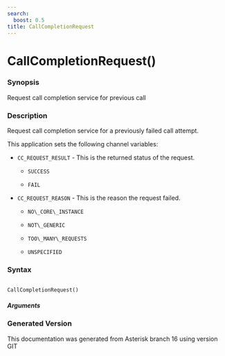 ```yaml
---
search:
  boost: 0.5
title: CallCompletionRequest
---
```


# CallCompletionRequest()

### Synopsis

Request call completion service for previous call

### Description

Request call completion service for a previously failed call attempt.<br>

This application sets the following channel variables:<br>


* `CC_REQUEST_RESULT` - This is the returned status of the request.<br>

    * `SUCCESS`

    * `FAIL`

* `CC_REQUEST_REASON` - This is the reason the request failed.<br>

    * `NO\_CORE\_INSTANCE`

    * `NOT\_GENERIC`

    * `TOO\_MANY\_REQUESTS`

    * `UNSPECIFIED`

### Syntax


```

CallCompletionRequest()
```
##### Arguments


### Generated Version

This documentation was generated from Asterisk branch 16 using version GIT 